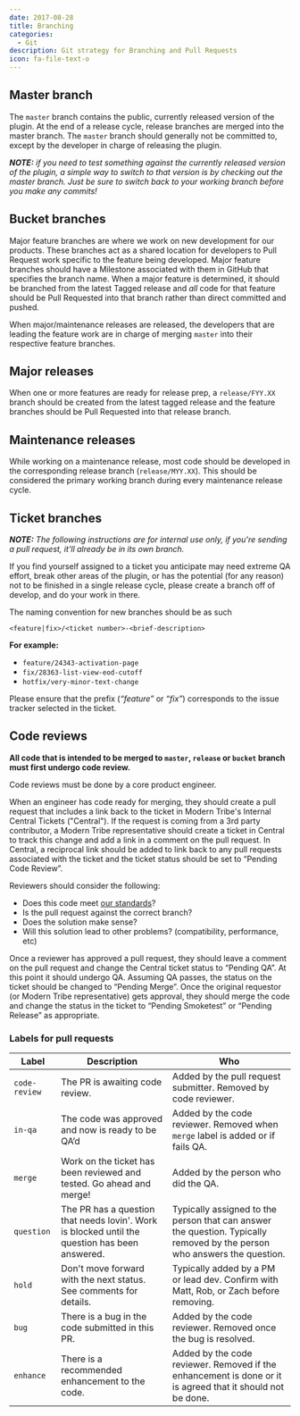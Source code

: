 ```yaml
---
date: 2017-08-28
title: Branching
categories:
  - Git
description: Git strategy for Branching and Pull Requests
icon: fa-file-text-o
---
```


## Master branch

The `master` branch contains the public, currently released version of the plugin. At the end of a
release cycle, release branches are merged into the master branch. The `master`
branch should generally not be committed to, except by the developer in charge of releasing the plugin.

_**NOTE:** if you need to test something against the currently released version of the plugin, a
simple way to switch to that version is by checking out the master branch. Just be sure to switch
back to your working branch before you make any commits!_

## Bucket branches

Major feature branches are where we work on new development for our products. These branches act as
a shared location for developers to Pull Request work specific to the feature being developed. Major
feature branches should have a Milestone associated with them in GitHub that specifies the branch name.
When a major feature is determined, it should be branched from the latest Tagged release and _all_
code for that feature should be Pull Requested into that branch rather than direct committed and pushed.

When major/maintenance releases are released, the developers that are leading the feature work
are in charge of merging `master` into their respective feature branches.

## Major releases

When one or more features are ready for release prep, a `release/FYY.XX` branch should be created from
the latest tagged release and the feature branches should be Pull Requested into that release branch.

## Maintenance releases

While working on a maintenance release, most code should be developed in the corresponding release
branch (`release/MYY.XX`). This should be considered the primary working branch during every
maintenance release cycle.

## Ticket branches

_**NOTE:** The following instructions are for internal use only, if you're sending a pull request,
it'll already be in its own branch._

If you find yourself assigned to a ticket you anticipate may need extreme QA effort, break other
areas of the plugin, or has the potential (for any reason) not to be finished in a single release
cycle, please create a branch off of develop, and do your work in there.

The naming convention for new branches should be as such
```
<feature|fix>/<ticket number>-<brief-description>
```

**For example:**
- `feature/24343-activation-page`
- `fix/28363-list-view-eod-cutoff`
- `hotfix/very-minor-text-change`

Please ensure that the prefix (_“feature”_ or _“fix”_) corresponds to the issue tracker selected in
the ticket.

## Code reviews

**All code that is intended to be merged to `master`, `release` or `bucket` branch must first
undergo code review.**

Code reviews must be done by a core product engineer.

When an engineer has code ready for merging, they should create a pull request that includes a link
back to the ticket in Modern Tribe's Internal Central Tickets ("Central").  If the request is coming
from a 3rd party contributor, a Modern Tribe representative should create a ticket in Central to
track this change and add a link in a comment on the pull request.  In Central, a reciprocal link
should be added to link back to any pull requests associated with the ticket and the ticket status
should be set to “Pending Code Review”.

Reviewers should consider the following:

* Does this code meet [our standards](/)?
* Is the pull request against the correct branch?
* Does the solution make sense?
* Will this solution lead to other problems? (compatibility, performance, etc)

Once a reviewer has approved a pull request, they should leave a comment on the pull request and
change the Central ticket status to “Pending QA”.  At this point it should undergo QA.  Assuming QA
passes, the status on the ticket should be changed to “Pending Merge”.  Once the original requestor
(or Modern Tribe representative) gets approval, they should merge the code and change the status in
the ticket to “Pending Smoketest” or “Pending Release” as appropriate.


### Labels for pull requests

| Label | Description | Who |
| ----- | ----------- | --- |
| `code-review` | The PR is awaiting code review. | Added by the pull request submitter. Removed by code reviewer. |
| `in-qa` | The code was approved and now is ready to be QA’d | Added by the code reviewer. Removed when `merge` label is added or if fails QA. |
| `merge` | Work on the ticket has been reviewed and tested.  Go ahead and merge! | Added by the person who did the QA. |
| `question` | The PR has a question that needs lovin'. Work is blocked until the question has been answered. | Typically assigned to the person that can answer the question. Typically removed by the person who answers the question. |
| `hold` | Don't move forward with the next status. See comments for details. | Typically added by a PM or lead dev. Confirm with Matt, Rob, or Zach before removing. |
| `bug` | There is a bug in the code submitted in this PR. | Added by the code reviewer. Removed once the bug is resolved. |
| `enhance` | There is a recommended enhancement to the code. | Added by the code reviewer.  Removed if the enhancement is done or it is agreed that it should not be done. |